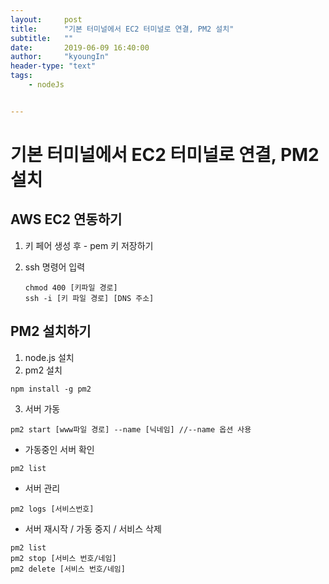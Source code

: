 ```yaml
---
layout:     post
title:      "기본 터미널에서 EC2 터미널로 연결, PM2 설치"
subtitle:   ""
date:       2019-06-09 16:40:00
author:     "kyoungIn"
header-type: "text"
tags:
    - nodeJs


---
```


# 기본 터미널에서 EC2 터미널로 연결, PM2 설치



## AWS EC2 연동하기 

1. 키 페어 생성 후 - pem 키 저장하기

2. ssh 명령어 입력

   ```
   chmod 400 [키파일 경로]
   ssh -i [키 파일 경로] [DNS 주소]
   ```



## PM2 설치하기

1. node.js 설치
2. pm2 설치

```
npm install -g pm2
```

3. 서버 가동

```
pm2 start [www파일 경로] --name [닉네임] //--name 옵션 사용
```



- 가동중인 서버 확인 

```
pm2 list
```



- 서버 관리

```
pm2 logs [서비스번호]
```



- 서버 재시작 / 가동 중지 / 서비스 삭제

```
pm2 list
pm2 stop [서비스 번호/네임]
pm2 delete [서비스 번호/네임]
```


